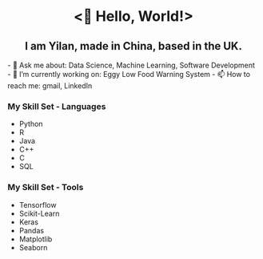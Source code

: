<h1 align="center"> <👋 Hello, World!> </h1>
<h2 align="center"> I am Yilan, made in China, based in the UK. </h2>
- 💬 Ask me about: Data Science, Machine Learning, Software Development
- 🔭 I’m currently working on: Eggy Low Food Warning System
- 📫 How to reach me: gmail, LinkedIn

### My Skill Set - Languages
- Python
- R
- Java
- C++
- C
- SQL

### My Skill Set - Tools 
- Tensorflow
- Scikit-Learn
- Keras
- Pandas
- Matplotlib
- Seaborn

<!--
**YilanXiao/YilanXiao** is a ✨ _special_ ✨ repository because its `README.md` (this file) appears on your GitHub profile.

Here are some ideas to get you started:

- 🔭 I’m currently working on ...
- 🌱 I’m currently learning ...
- 👯 I’m looking to collaborate on ...
- 🤔 I’m looking for help with ...
- 💬 Ask me about ...
- 📫 How to reach me: ...
- 😄 Pronouns: ...
- ⚡ Fun fact: ...
-->

